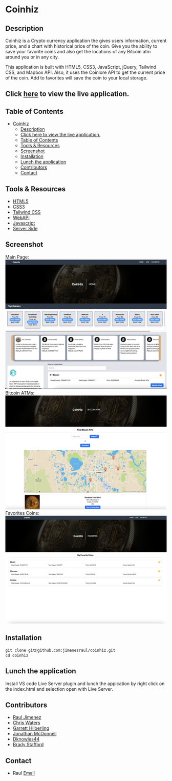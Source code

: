 # Coinhiz

## Description

Coinhiz is a Crypto currency application the gives users information, current price, and a chart with historical price of the coin.
Give you the ability to save your favorite coins and also get the locations of any Bitcoin atm around you or in any city.

This application is built with HTML5, CSS3, JavaScript, jQuery, Tailwind CSS, and Mapbox API. Also, it uses the Coinlore API to get the current price of the coin. Add to favorites will save the coin to your local storage.

## Click [here](https://jimenezraul.github.io/coinhiz/) to view the live application.

## Table of Contents

- [Coinhiz](#coinhiz)
  - [Description](#description)
  - [Click here to view the live application.](#click-here-to-view-the-live-application)
  - [Table of Contents](#table-of-contents)
  - [Tools & Resources](#tools--resources)
  - [Screenshot](#screenshot)
  - [Installation](#installation)
  - [Lunch the application](#lunch-the-application)
  - [Contributors](#contributors)
  - [Contact](#contact)

## Tools & Resources

- [HTML5](https://developer.mozilla.org/en-US/docs/Web/Guide/HTML/HTML5)
- [CSS3](https://developer.mozilla.org/en-US/docs/Web/CSS/CSS3)
- [Tailwind CSS](https://tailwindcss.com/)
- [WebAPI](https://developer.mozilla.org/en-US/docs/Web/API)
- [Javascript](https://developer.mozilla.org/en-US/docs/Web/JavaScript)
- [Server Side](https://developer.mozilla.org/en-US/docs/Learn/Server-side_web_APIs/First_steps)

## Screenshot

Main Page:
![Screenshot](./assets/img/coinhiz.png)
Bitcoin ATMs:
![Screenshot](./assets/img/bitcoin-atm.png)
Favorites Coins:
![Screenshot](./assets/img/favorites.png)

## Installation

```
git clone git@github.com:jimenezraul/coinhiz.git
cd coinhiz
```

## Lunch the application

Install VS code Live Server plugin and lunch the appication by right click on the index.html and selection open with Live Server.

## Contributors

- [Raul Jimenez](https://github.com/jimenezraul)
- [Chris Waters](https://github.com/Waters000)
- [Garrett Hilberling](https://github.com/garretthilberling)
- [Jonathan McDonnell](https://github.com/Johnnyboy7781)
- [Dknowles44](https://github.com/Dknowles44)
- [Brady Stafford](https://github.com/BradyStafford)

## Contact
- Raul [Email](mailto:jimenezraul1981@gmail.com)